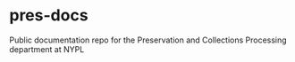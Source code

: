 # pres-docs
Public documentation repo for the Preservation and Collections Processing department at NYPL
